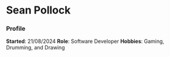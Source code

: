 # Sean Pollock

### Profile

**Started**: 21/08/2024
**Role**: Software Developer
**Hobbies**: Gaming, Drumming, and Drawing